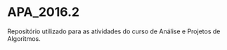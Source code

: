 # APA_2016.2
Repositório utilizado para as atividades do curso de Análise e Projetos de Algoritmos.
